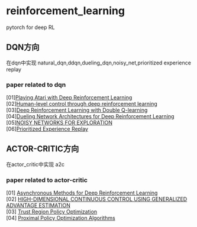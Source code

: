 # reinforcement_learning
pytorch for deep RL

## DQN方向  
在dqn中实现 natural_dqn,ddqn,dueling_dqn,noisy_net,prioritized experience replay

### paper related to dqn
[01][Playing Atari with Deep Reinforcement Learning](https://arxiv.org/abs/1312.5602)  
[02][Human-level control through deep reinforcement learning](https://web.stanford.edu/class/psych209/Readings/MnihEtAlHassibis15NatureControlDeepRL.pdf)  
[03][Deep Reinforcement Learning with Double Q-learning](https://arxiv.org/abs/1509.06461)  
[04][Dueling Network Architectures for Deep Reinforcement Learning](https://arxiv.org/abs/1511.06581)  
[05][NOISY NETWORKS FOR EXPLORATION](https://arxiv.org/abs/1706.10295)  
[06][Prioritized Experience Replay](https://arxiv.org/abs/1511.05952)  


## ACTOR-CRITIC方向
在actor_critic中实现 a2c

### paper related to actor-critic
[01] [Asynchronous Methods for Deep Reinforcement Learning](https://arxiv.org/abs/1602.01783)  
[02] [HIGH-DIMENSIONAL CONTINUOUS CONTROL USING GENERALIZED ADVANTAGE ESTIMATION](https://arxiv.org/pdf/1506.02438.pdf)  
[03] [Trust Region Policy Optimization](https://arxiv.org/pdf/1502.05477.pdf)  
[04] [Proximal Policy Optimization Algorithms](https://arxiv.org/pdf/1707.06347.pdf)
